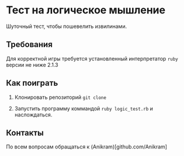 # Тест на логическое мышление
Шуточный тест, чтобы пошевелить извилинами.

## Требования
Для корректной игры требуется установленный интерпретатор `ruby` версии не ниже 2.1.3

## Как поиграть
1. Клонировать репозиторий `git clone`

2. Запустить программу коммандой `ruby logic_test.rb` и наслождаться.

## Контакты
По всем вопросам обращаться к (Anikram)[github.com/Anikram]